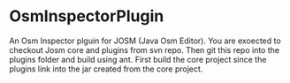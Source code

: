 OsmInspectorPlugin
==================

An Osm Inspector plguin for JOSM (Java Osm Editor).
You are exoected to checkout Josm core and plugins from svn repo.
Then git this repo into the plugins folder and build using ant.
First build the core project since the plugins link into the jar created 
from the core project.

